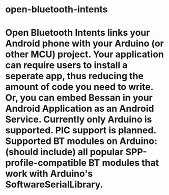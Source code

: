 open-bluetooth-intents
=========

Open Bluetooth Intents links your Android phone with your Arduino (or other MCU) project.  Your application can require users to install a seperate app, thus reducing the amount of code you need to write.  Or, you can embed Bessan in your Android Application as an Android Service.  Currently only Arduino is supported.  PIC support is planned.  Supported BT modules on Arduino:  (should include) all popular SPP-profile-compatible BT modules that work with Arduino&#39;s SoftwareSerialLibrary.
=======
